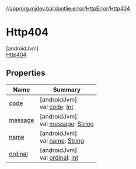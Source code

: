 //[app](../../../../index.md)/[org.mjdev.balldontlie.error](../../index.md)/[HttpError](../index.md)/[Http404](index.md)

# Http404

[androidJvm]\
[Http404](index.md)

## Properties

| Name | Summary |
|---|---|
| [code](../code.md) | [androidJvm]<br>val [code](../code.md): [Int](https://kotlinlang.org/api/latest/jvm/stdlib/kotlin/-int/index.html) |
| [message](../message.md) | [androidJvm]<br>val [message](../message.md): [String](https://kotlinlang.org/api/latest/jvm/stdlib/kotlin/-string/index.html) |
| [name](../../../org.mjdev.balldontlie.glide/-my-app-glide-module/-cache-type/-e-x-t-e-r-n-a-l/index.md#-372974862%2FProperties%2F-912451524) | [androidJvm]<br>val [name](../../../org.mjdev.balldontlie.glide/-my-app-glide-module/-cache-type/-e-x-t-e-r-n-a-l/index.md#-372974862%2FProperties%2F-912451524): [String](https://kotlinlang.org/api/latest/jvm/stdlib/kotlin/-string/index.html) |
| [ordinal](../../../org.mjdev.balldontlie.glide/-my-app-glide-module/-cache-type/-e-x-t-e-r-n-a-l/index.md#-739389684%2FProperties%2F-912451524) | [androidJvm]<br>val [ordinal](../../../org.mjdev.balldontlie.glide/-my-app-glide-module/-cache-type/-e-x-t-e-r-n-a-l/index.md#-739389684%2FProperties%2F-912451524): [Int](https://kotlinlang.org/api/latest/jvm/stdlib/kotlin/-int/index.html) |
